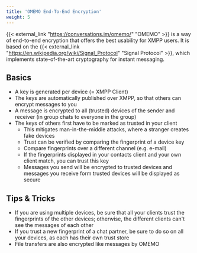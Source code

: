 ```yaml
---
title: 'OMEMO End-To-End Encryption'
weight: 5
---
```


{{< external_link "https://conversations.im/omemo/" "OMEMO" >}} is a way of end-to-end encryption that offers the best usability for XMPP users. It is based on the {{< external_link "https://en.wikipedia.org/wiki/Signal_Protocol" "Signal Protocol" >}}, which implements state-of-the-art cryptography for instant messaging.

## Basics

* A key is generated per device (= XMPP Client)
* The keys are automatically published over XMPP, so that others can encrypt messages to you
* A message is encrypted to all (trusted) devices of the sender and receiver (in group chats to everyone in the group)
* The keys of others first have to be marked as trusted in your client
	- This mitigates man-in-the-middle attacks, where a stranger creates fake devices
	- Trust can be verified by comparing the fingerprint of a device key
	- Compare fingerprints over a different channel (e.g. e-mail)
	- If the fingerprints displayed in your contacts client and your own client match, you can trust this key
	- Messages you send will be encrypted to trusted devices and messages you receive form trusted devices will be displayed as secure

## Tips & Tricks

* If you are using multiple devices, be sure that all your clients trust the fingerprints of the other devices; otherwise, the different clients can't see the messages of each other
* If you trust a new fingerprint of a chat partner, be sure to do so on all your devices, as each has their own trust store
* File transfers are also encrypted like messages by OMEMO
